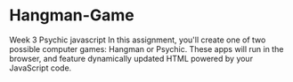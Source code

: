 # Hangman-Game
Week 3 Psychic javascript In this assignment, you'll create one of two possible computer games: Hangman or Psychic. These apps will run in the browser, and feature dynamically updated HTML powered by your JavaScript code.
